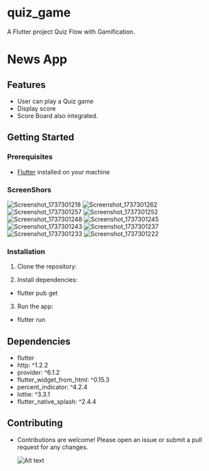 # quiz_game

A  Flutter project Quiz Flow with Gamification.
# News App

## Features

- User can play a Quiz game
- Display score
- Score Board also integrated.

## Getting Started

### Prerequisites

- [Flutter](https://flutter.dev/docs/get-started/install) installed on your machine

### ScreenShors

![Screenshot_1737301218](https://github.com/user-attachments/assets/a33efeb6-b9cb-4a01-9f42-1eccead62d84)
![Screenshot_1737301262](https://github.com/user-attachments/assets/d4be0828-8f2e-41bc-b9d7-27c6dd77b4f2)
![Screenshot_1737301257](https://github.com/user-attachments/assets/e7cd5b4a-b2f4-4b4a-9110-947c43df045e)
![Screenshot_1737301252](https://github.com/user-attachments/assets/e555750c-3408-4e6a-844a-2eb64c50e3fa)
![Screenshot_1737301248](https://github.com/user-attachments/assets/777985c7-f128-422d-b4c4-4073a7c4d4c0)
![Screenshot_1737301245](https://github.com/user-attachments/assets/db136c84-6b4e-4abc-82ee-2b41f4fdd902)
![Screenshot_1737301243](https://github.com/user-attachments/assets/2be46941-6e6e-4f51-a4ea-4d6c84b84a9a)
![Screenshot_1737301237](https://github.com/user-attachments/assets/69e0f88a-f469-424c-893d-86213bb4badf)
![Screenshot_1737301233](https://github.com/user-attachments/assets/968e9bec-f3d8-47bc-80bb-80cfa764f820)
![Screenshot_1737301222](https://github.com/user-attachments/assets/23b837ad-9c07-4a1b-b940-af0c99825111)

### Installation
1. Clone the repository:

2. Install dependencies:
 - flutter pub get
3. Run the app:
 - flutter run



## Dependencies
 - flutter
 - http: ^1.2.2
 - provider: ^6.1.2
 - flutter_widget_from_html: ^0.15.3
 - percent_indicator: ^4.2.4
 - lottie: ^3.3.1
 - flutter_native_splash: ^2.4.4

## Contributing

 - Contributions are welcome! Please open an issue or submit a pull request for any changes.


    ![Alt text]([https://res.cloudinary.com/demo/image/upload/sample.jpg](https://drive.google.com/file/d/1hmPizg9qrx3qIqbgoOeapQOF0-L_oy2B/view?usp=drive_link))
